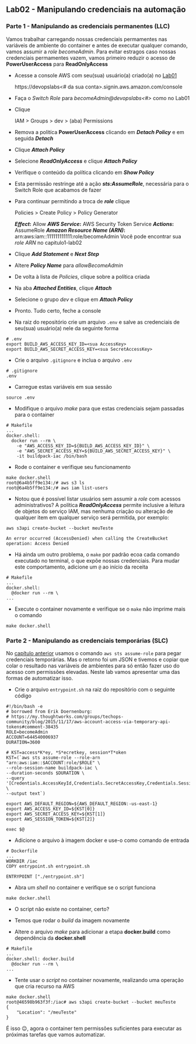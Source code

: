 ## Lab02 - Manipulando credenciais na automação

### Parte 1 - Manipulando as credenciais permanentes (LLC)
Vamos trabalhar carregando nossas credenciais permamentes nas variáveis de ambiente do container e antes de executar qualquer comando, vamos assumir a _role becomeAdmin_. Para evitar estragos caso nossas credenciais permamentes vazem, vamos primeiro reduzir o acesso de **PowerUserAccess** para **ReadOnlyAccess**

* Acesse a console AWS com seu(sua) usuário(a) criado(a) no [Lab01](lab01.md#parte-1---completar-items-do-iam-security-status-e-deixá-los-todos-verdinhos)

  https://devopslabs<# da sua conta>.signin.aws.amazon.com/console

* Faça o _Switch Role_ para _becomeAdmin@devopslabs<#>_ como no Lab01

* Clique

  IAM > Groups > dev > (aba) Permissions

* Remova a politíca **PowerUserAccess** clicando em **_Detach Policy_** e em seguida **_Detach_**

* Clique **_Attach Policy_**

* Selecione **_ReadOnlyAccess_** e clique **_Attach Policy_**

* Verifique o conteúdo da política clicando em **_Show Policy_**

* Esta permissão restringe até a ação **_sts:AssumeRole_**, necessária para o Switch Role que acabamos de fazer

* Para continuar permitindo a troca de **_role_** clique

  Policies > Create Policy > Policy Generator

  **_Effect_:** Allow
  **_AWS Service_:** AWS Security Token Service
  **_Actions_:** AssumeRole
  **_Amazon Resource Name (ARN)_:** arn:aws:iam::111111111111:role/becomeAdmin
  Você pode encontrar sua _role ARN_ no capitulo1-lab02

* Clique **_Add Statement_** e **_Next Step_**

* Altere **_Policy Name_** para _allowBecomeAdmin_

* De volta à lista de _Policies_, clique sobre a política criada

* Na aba **_Attached Entities_**, clique **_Attach_**

* Selecione o grupo _dev_ e clique em **_Attach Policy_**

* Pronto. Tudo certo, feche a console

* Na raiz do repositório crie um arquivo `.env` e salve as credenciais de seu(sua) usuário(a) nele da seguinte forma
```
# .env
export BUILD_AWS_ACCESS_KEY_ID=<sua AccessKey>
export BUILD_AWS_SECRET_ACCESS_KEY=<sua SecretAccessKey>
```

* Crie o arquivo `.gitignore` e inclua o arquivo `.env`
```
# .gitignore
.env
```

* Carregue estas variáveis em sua sessão
```
source .env
```

* Modifique o arquivo _make_ para que estas credenciais sejam passadas para o container
```
# Makefile
...
docker.shell:
  docker run --rm \
    -e "AWS_ACCESS_KEY_ID=${BUILD_AWS_ACCESS_KEY_ID}" \
    -e "AWS_SECRET_ACCESS_KEY=${BUILD_AWS_SECRET_ACCESS_KEY}" \
    -it buildpack-iac /bin/bash
```

* Rode o container e verifique seu funcionamento
```
make docker.shell
root@6a4b5ff9e134:/# aws s3 ls
root@6a4b5ff9e134:/# aws iam list-users
```

* Notou que é possível listar usuários sem assumir a _role_ com acessos administrativos? A política **_ReadOnlyAccess_** permite inclusive a leitura de objetos do serviço IAM, mas nenhuma criação ou alteração de qualquer item em qualquer serviço será permitida, por exemplo:
```
aws s3api create-bucket --bucket meuTeste

An error occurred (AccessDenied) when calling the CreateBucket operation: Access Denied
```

* Há ainda um outro problema, o `make` por padrão ecoa cada comando executado no terminal, o que expõe nossas credenciais. Para mudar este comportamento, adicione um `@` ao início da receita
```
# Makefile
...
docker.shell:
  @docker run --rm \
...

```

* Execute o container novamente e verifique se o `make` não imprime mais o comando
```
make docker.shell
```

### Parte 2 - Manipulando as credenciais temporárias (SLC)
No [capítulo anterior](../capitulo1/lab02.md#slc---short-lived-credentials-credenciais-de-vida-curta) usamos o comando `aws sts assume-role` para pegar credenciais temporárias.
Mas o retorno foi um JSON e tivemos e copiar que colar o resultado nas variáveis de ambientes para só então fazer uso do acesso com permissões elevadas.
Neste lab vamos apresentar uma das formas de automatizar isso.

* Crie o arquivo `entrypoint.sh` na raiz do repositório com o seguinte código
```
#!/bin/bash -e
# borrowed from Erik Doernenburg:
# https://my.thoughtworks.com/groups/techops-community/blog/2015/11/17/aws-account-access-via-temporary-api-tokens#comment-38435
ROLE=becomeAdmin
ACCOUNT=644540006937
DURATION=3600

# KST=access*K*ey, *S*ecretkey, session*T*oken
KST=(`aws sts assume-role --role-arn "arn:aws:iam::$ACCOUNT:role/$ROLE" \
--role-session-name buildpack-iac \
--duration-seconds $DURATION \
--query '[Credentials.AccessKeyId,Credentials.SecretAccessKey,Credentials.SessionToken]' \
--output text`)

export AWS_DEFAULT_REGION=${AWS_DEFAULT_REGION:-us-east-1}
export AWS_ACCESS_KEY_ID=${KST[0]}
export AWS_SECRET_ACCESS_KEY=${KST[1]}
export AWS_SESSION_TOKEN=${KST[2]}

exec $@
```

* Adicione o arquivo à imagem docker e use-o como comando de entrada
```
# Dockerfile
...
WORKDIR /iac
COPY entrypoint.sh entrypoint.sh

ENTRYPOINT ["./entrypoint.sh"]
```

* Abra um _shell_ no container e verifique se o script funciona
```
make docker.shell
```

* O script não existe no container, certo?

* Temos que rodar o _build_ da imagem novamente

* Altere o arquivo _make_ para adicionar a etapa **docker.build** como dependência da **docker.shell**
```
# Makefile
...
docker.shell: docker.build
  @docker run --rm \
...
```

* Tente usar o _script_ no container novamente, realizando uma operação que cria recurso na AWS
```
make docker.shell
root@46598b963f3f:/iac# aws s3api create-bucket --bucket meuTeste
{
    "Location": "/meuTeste"
}
```

É isso 😉, agora o container tem permissões suficientes para executar as próximas tarefas que vamos automatizar.
